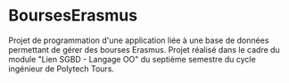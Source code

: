 # BoursesErasmus
Projet de programmation d'une application liée à une base de données permettant de gérer des bourses Erasmus. Projet réalisé dans le cadre du module "Lien SGBD - Langage OO" du septième semestre du cycle ingénieur de Polytech Tours.
